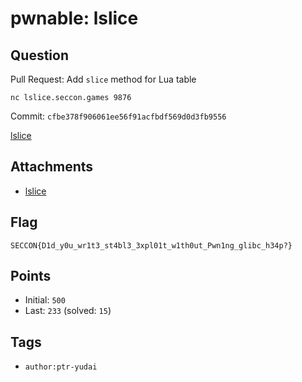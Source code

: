 # pwnable: lslice
## Question
Pull Request: Add `slice` method for Lua table
```
nc lslice.seccon.games 9876
```
Commit: <code>cfbe378f906061ee56f91acfbdf569d0d3fb9556</code>

[lslice](files)

## Attachments
- [lslice](files)

## Flag
```
SECCON{D1d_y0u_wr1t3_st4bl3_3xpl01t_w1th0ut_Pwn1ng_glibc_h34p?}
```

## Points
- Initial: `500`
- Last: `233` (solved: `15`)

## Tags
- `author:ptr-yudai`
    